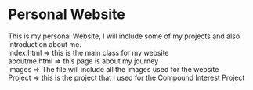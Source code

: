 # Personal Website
This is my personal Website, I will include some of my projects and also introduction about me.
<br/>
index.html => this is the main class for my website <br/>
aboutme.html => this page is about my journey <br/>
images => The file will include all the images used for the website <br/>
Project => this is the project that I used for the Compound Interest Project <br/>
